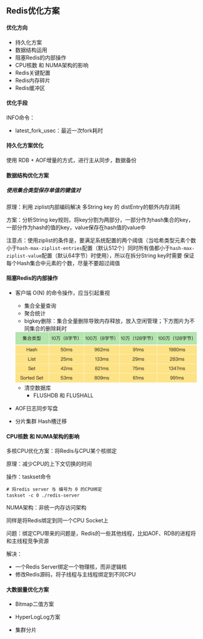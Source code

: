 ## Redis优化方案



#### 优化方向

- 持久化方案
- 数据结构运用
- 阻塞Redis的内部操作
- CPU核数 和 NUMA架构的影响
- Redis关键配置
- Redis内存碎片
- Redis缓冲区



#### 优化手段

INFO命令：

- latest_fork_usec：最近一次fork耗时





#### 持久化方案优化

使用 RDB + AOF增量的方式，进行主从同步，数据备份



#### 数据结构优化方案

##### 使用集合类型保存单值的键值对

原理：利用 ziplist内部编码解决 多String key 的 distEntry的额外内存消耗

方案：分析String key规则，将key分割为两部分，一部分作为hash集合的key，一部分作为hash的值的key，value保存在hash值的value中

注意点：使用ziplist的条件是，要满足系统配置的两个阈值（当哈希类型元素个数小于`hash-max-ziplist-entries`配置（默认512个）同时所有值都小于`hash-max-ziplist-value`配置（默认64字节）时使用），所以在拆分String key时需要 保证 每个Hash集合中元素的个数，尽量不要超过阈值



#### 阻塞Redis的内部操作

- 客户端 O(N) 的命令操作，应当引起重视

  - 集合全量查询
  - 聚合统计
  - bigkey删除：集合全量删除导致内存释放，放入空闲管理；下方图片为不同集合的删除耗时

  <img src="assets/image-20211027212521550.png" alt="image-20211027212521550" style="zoom:50%;" />

  - 清空数据库
    - FLUSHDB 和 FLUSHALL

- AOF日志同步写盘

- 分片集群 Hash槽迁移



#### CPU核数 和 NUMA架构的影响

多核CPU优化方案：将Redis与CPU某个核绑定

原理：减少CPU的上下文切换的时间

操作：taskset命令

```shell
# 将redis server 与 编号为 0 的CPU绑定
taskset -c 0 ./redis-server
```



NUMA架构：非统一内存访问架构

同样是将Redis绑定到同一个CPU Socket上

问题：绑定CPU带来的问题是，Redis的一些其他线程，比如AOF、RDB的进程将和主线程竞争资源

解决：

- 一个Redis Server绑定一个物理核，而非逻辑核
- 修改Redis源码，将子线程与主线程绑定到不同CPU







#### 大数据量优化方案

- Bitmap二值方案
- HyperLogLog方案

- 集群分片



